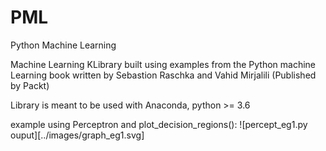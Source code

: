 # PML
Python Machine Learning

Machine Learning KLibrary built using examples from the Python machine Learning book written by 
Sebastion Raschka and Vahid Mirjalili (Published by Packt)

Library is meant to be used with Anaconda, python >= 3.6


example using Perceptron and plot_decision_regions():
![percept_eg1.py ouput][../images/graph_eg1.svg]
